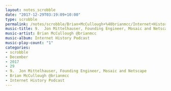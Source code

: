 ```yaml
---
layout: notes_scrobble
date: "2017-12-29T03:19:09+10:00"
type: scrobble
permalink: /notes/scrobble/Brian+McCullough+%40brianmcc/Internet+History+Podcast/e360ee00c2c3a8cb51b3b2ea0203da61c8fe9222.html
music-title: 9.  Jon Mittelhauser, Founding Engineer, Mosaic and Netscape
music-artist: Brian McCullough @brianmcc
music-album: Internet History Podcast
music-play-count: "1"
categories:
- scrobble
- December
- 2017
- 29
- 9.  Jon Mittelhauser, Founding Engineer, Mosaic and Netscape
- Brian McCullough @brianmcc
- Internet History Podcast
---
```

